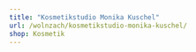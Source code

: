 ```yaml
---
title: "Kosmetikstudio Monika Kuschel"
url: /wolnzach/kosmetikstudio-monika-kuschel/
shop: Kosmetik
---
```

